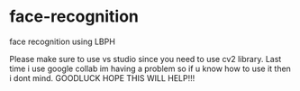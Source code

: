 # face-recognition
face recognition using LBPH 

Please make sure to use vs studio since you need to use cv2 library. Last time i use google collab im having a problem so if u know how to use it then i dont mind. GOODLUCK HOPE THIS WILL HELP!!!
